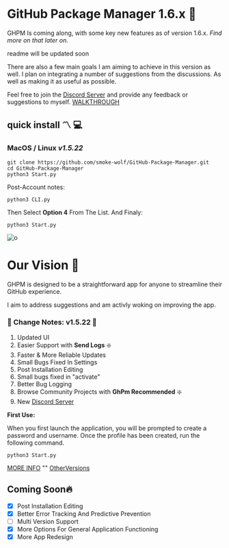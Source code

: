 
# GitHub Package Manager  1.6.x :low_brightness:


GHPM Is coming along, with some key new features as of version 1.6.x. *Find more on that later on.*

readme will be updated soon

There are also a few main goals I am aiming to achieve in this version as well.  I plan on integrating a number of suggestions from the discussions.  As well as making it as useful as possible.

Feel free to join the [Discord Server](https://discord.gg/dSQTDq39c)  and provide any feedback or suggestions to myself.
[WALKTHROUGH](https://github.com/smoke-wolf/GitHub-Package-Manager/wiki/Walkthrough-%E2%80%90Everything-about-GHPM#walk-through)

## quick install :part_alternation_mark: :computer:

### MacOS / Linux *v1.5.22*
	git clone https://github.com/smoke-wolf/GitHub-Package-Manager.git
	cd GitHub-Package-Manager
	python3 Start.py
	
Post-Account notes:

    python3 CLI.py
Then Select **Option 4** From The List.
And Finaly: 

    python3 Start.py

![o](https://github.com/smoke-wolf/GitHub-Package-Manager/blob/INFO/ezgif.com-video-to-gif.gif?raw=true)


# Our Vision :stars:
GHPM is designed to be a straightforward app for anyone to streamline their GitHub experience. 

I aim to address suggestions and am activly woking on improving the app.



### :currency_exchange: Change Notes: v1.5.22 :currency_exchange:

 

 1. Updated UI
 2. Easier Support with **Send Logs**  :sparkle:
 3. Faster & More Reliable Updates
 4. Small Bugs Fixed In Settings
 5. Post Installation Editing
 6. Small bugs fixed in "activate" 
 7. Better Bug Logging
 8. Browse Community Projects with **GhPm Recommended**  :sparkle:
 9. New [Discord Server](https://discord.gg/dSQTDq39c) 



	
**First Use:**

When you first launch the application, you will be prompted to create a password and username. Once the profile has been created, run the following command.

	python3 Start.py


[MORE INFO](https://raw.githubusercontent.com/smoke-wolf/GitHub-Package-Manager/main/System/Cache/System/ErrorLog/Errors) "" [OtherVersions](https://github.com/smoke-wolf/GitHub-Package-Manager/blob/INFO/README.md)

## Coming Soon:fire:

 

 - [X] Post Installation Editing
 - [x] Better Error Tracking And Predictive Prevention
 - [ ] Multi Version Support 
 - [X] More Options For General Application Functioning
 - [x] More App Redesign
